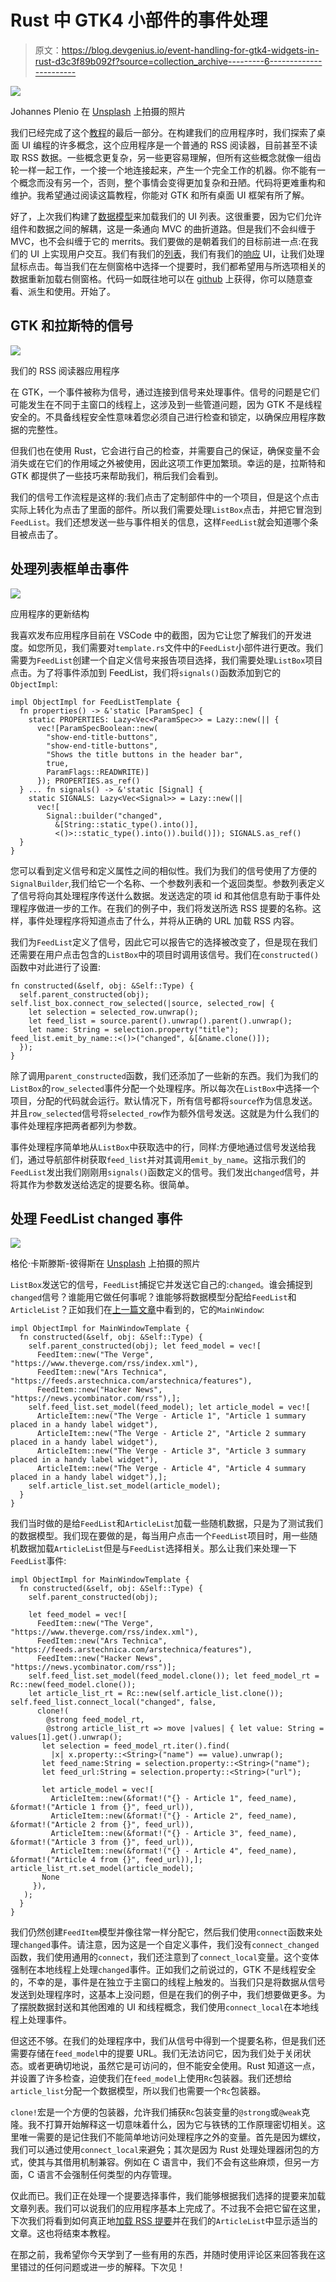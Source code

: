 # Rust 中 GTK4 小部件的事件处理

> 原文：<https://blog.devgenius.io/event-handling-for-gtk4-widgets-in-rust-d3c3f89b092f?source=collection_archive---------6----------------------->

![](img/be5befd5fb9bffcfd9fb3f86a6db2f63.png)

Johannes Plenio 在 [Unsplash](https://unsplash.com?utm_source=medium&utm_medium=referral) 上拍摄的照片

我们已经完成了这个[教程](/initial-setup-for-a-gtk4-app-with-libadwaita-in-rust-using-vscode-b6f8c127a75e)的最后一部分。在构建我们的应用程序时，我们探索了桌面 UI 编程的许多概念，这个应用程序是一个普通的 RSS 阅读器，目前甚至不读取 RSS 数据。一些概念更复杂，另一些更容易理解，但所有这些概念就像一组齿轮一样一起工作，一个接一个地连接起来，产生一个完全工作的机器。你不能有一个概念而没有另一个，否则，整个事情会变得更加复杂和丑陋。代码将更难重构和维护。我希望通过阅读这篇教程，你能对 GTK 和所有桌面 UI 框架有所了解。

好了，上次我们构建了[数据模型](/using-models-to-bind-data-to-gtk4-custom-widgets-in-rust-379dd9d1bf4d)来加载我们的 UI 列表。这很重要，因为它们允许组件和数据之间的解耦，这是一条通向 MVC 的曲折道路。但是我们不会纠缠于 MVC，也不会纠缠于它的 merrits。我们要做的是朝着我们的目标前进一点:在我们的 UI 上实现用户交互。我们有我们的[列表](/refactoring-gtk4-ui-templates-in-rust-68cbef1a1778)，我们有我们的[响应](/using-the-libadwaita-leaflet-widget-for-a-responsive-gtk4-ui-in-rust-73bbc2f4025) UI，让我们处理鼠标点击。每当我们在左侧窗格中选择一个提要时，我们都希望用与所选项相关的数据重新加载右侧窗格。代码一如既往地可以在 [github](https://github.com/raduzaharia-medium/gtk-rss-reader-signals) 上获得，你可以随意查看、派生和使用。开始了。

## GTK 和拉斯特的信号

![](img/1b5a6038c56b23e9be833fccf75299e5.png)

我们的 RSS 阅读器应用程序

在 GTK，一个事件被称为信号，通过连接到信号来处理事件。信号的问题是它们可能发生在不同于主窗口的线程上，这涉及到一些管道问题，因为 GTK 不是线程安全的。不具备线程安全性意味着您必须自己进行检查和锁定，以确保应用程序数据的完整性。

但我们也在使用 Rust，它会进行自己的检查，并需要自己的保证，确保变量不会消失或在它们的作用域之外被使用，因此这项工作更加繁琐。幸运的是，拉斯特和 GTK 都提供了一些技巧来帮助我们，稍后我们会看到。

我们的信号工作流程是这样的:我们点击了定制部件中的一个项目，但是这个点击实际上转化为点击了里面的部件。所以我们需要处理`ListBox`点击，并把它冒泡到`FeedList`。我们还想发送一些与事件相关的信息，这样`FeedList`就会知道哪个条目被点击了。

## 处理列表框单击事件

![](img/ec016cb2e7153b5e5b89bfaeb170a496.png)

应用程序的更新结构

我喜欢发布应用程序目前在 VSCode 中的截图，因为它让您了解我们的开发进度。如您所见，我们需要对`template.rs`文件中的`FeedList`小部件进行更改。我们需要为`FeedList`创建一个自定义信号来报告项目选择，我们需要处理`ListBox`项目点击。为了将事件添加到 FeedList，我们将`signals()`函数添加到它的`ObjectImpl`:

```
impl ObjectImpl for FeedListTemplate {
  fn properties() -> &'static [ParamSpec] {
    static PROPERTIES: Lazy<Vec<ParamSpec>> = Lazy::new(|| {
      vec![ParamSpecBoolean::new(
        "show-end-title-buttons",
        "show-end-title-buttons",
        "Shows the title buttons in the header bar",
        true,
        ParamFlags::READWRITE)]
      }); PROPERTIES.as_ref()
  } ... fn signals() -> &'static [Signal] {
    static SIGNALS: Lazy<Vec<Signal>> = Lazy::new(||
      vec![
        Signal::builder("changed", 
          &[String::static_type().into()], 
          <()>::static_type().into()).build()]); SIGNALS.as_ref()
  }
}
```

您可以看到定义信号和定义属性之间的相似性。我们为我们的信号使用了方便的`SignalBuilder`,我们给它一个名称、一个参数列表和一个返回类型。参数列表定义了信号将向其处理程序传送什么数据。发送选定的项 id 和其他信息有助于事件处理程序做进一步的工作。在我们的例子中，我们将发送所选 RSS 提要的名称。这样，事件处理程序将知道点击了什么，并将从正确的 URL 加载 RSS 内容。

我们为`FeedList`定义了信号，因此它可以报告它的选择被改变了，但是现在我们还需要在用户点击包含的`ListBox`中的项目时调用该信号。我们在`constructed()`函数中对此进行了设置:

```
fn constructed(&self, obj: &Self::Type) {
  self.parent_constructed(obj); self.list_box.connect_row_selected(|source, selected_row| {
    let selection = selected_row.unwrap();
    let feed_list = source.parent().unwrap().parent().unwrap();
    let name: String = selection.property("title"); feed_list.emit_by_name::<()>("changed", &[&name.clone()]);
  });
}
```

除了调用`parent_constructed`函数，我们还添加了一些新的东西。我们为我们的`ListBox`的`row_selected`事件分配一个处理程序。所以每次在`ListBox`中选择一个项目，分配的代码就会运行。默认情况下，所有信号都将`source`作为信息发送。并且`row_selected`信号将`selected_row`作为额外信号发送。这就是为什么我们的事件处理程序把两者都列为参数。

事件处理程序简单地从`ListBox`中获取选中的行，同样:方便地通过信号发送给我们，通过导航部件树获取`feed_list`并对其调用`emit_by_name`。这指示我们的`FeedList`发出我们刚刚用`signals()`函数定义的信号。我们发出`changed`信号，并将其作为参数发送给选定的提要名称。很简单。

## 处理 FeedList changed 事件

![](img/03ca50d64b85cd3e1129052513295e01.png)

格伦·卡斯滕斯-彼得斯在 [Unsplash](https://unsplash.com?utm_source=medium&utm_medium=referral) 上拍摄的照片

`ListBox`发送它的信号，`FeedList`捕捉它并发送它自己的:`changed`。谁会捕捉到`changed`信号？谁能用它做任何事呢？谁能够将数据模型分配给`FeedList`和`ArticleList`？正如我们在[上一篇文章](/using-models-to-bind-data-to-gtk4-custom-widgets-in-rust-379dd9d1bf4d)中看到的，它的`MainWindow`:

```
impl ObjectImpl for MainWindowTemplate {
  fn constructed(&self, obj: &Self::Type) {
    self.parent_constructed(obj); let feed_model = vec![
      FeedItem::new("The Verge", "https://www.theverge.com/rss/index.xml"),
      FeedItem::new("Ars Technica", "https://feeds.arstechnica.com/arstechnica/features"),
      FeedItem::new("Hacker News", "https://news.ycombinator.com/rss"),];
    self.feed_list.set_model(feed_model); let article_model = vec![
      ArticleItem::new("The Verge - Article 1", "Article 1 summary placed in a handy label widget"),
      ArticleItem::new("The Verge - Article 2", "Article 2 summary placed in a handy label widget"),
      ArticleItem::new("The Verge - Article 3", "Article 3 summary placed in a handy label widget"),
      ArticleItem::new("The Verge - Article 4", "Article 4 summary placed in a handy label widget"),];
    self.article_list.set_model(article_model);
  }
}
```

我们当时做的是给`FeedList`和`ArticleList`加载一些随机数据，只是为了测试我们的数据模型。我们现在要做的是，每当用户点击一个`FeedList`项目时，用一些随机数据加载`ArticleList`但是与`FeedList`选择相关。那么让我们来处理一下`FeedList`事件:

```
impl ObjectImpl for MainWindowTemplate {
  fn constructed(&self, obj: &Self::Type) {
    self.parent_constructed(obj);

    let feed_model = vec![
      FeedItem::new("The Verge", "https://www.theverge.com/rss/index.xml"),
      FeedItem::new("Ars Technica", "https://feeds.arstechnica.com/arstechnica/features"),
      FeedItem::new("Hacker News", "https://news.ycombinator.com/rss")];
    self.feed_list.set_model(feed_model.clone()); let feed_model_rt = Rc::new(feed_model.clone());
    let article_list_rt = Rc::new(self.article_list.clone()); self.feed_list.connect_local("changed", false,
      clone!(
        @strong feed_model_rt, 
        @strong article_list_rt => move |values| { let value: String = values[1].get().unwrap();
       let selection = feed_model_rt.iter().find(
         |x| x.property::<String>("name") == value).unwrap();
       let feed_name:String = selection.property::<String>("name");
       let feed_url:String = selection.property::<String>("url");

       let article_model = vec![
         ArticleItem::new(&format!("{} - Article 1", feed_name), &format!("Article 1 from {}", feed_url)),
         ArticleItem::new(&format!("{} - Article 2", feed_name), &format!("Article 2 from {}", feed_url)),
         ArticleItem::new(&format!("{} - Article 3", feed_name), &format!("Article 3 from {}", feed_url)),
         ArticleItem::new(&format!("{} - Article 4", feed_name), &format!("Article 4 from {}", feed_url)),]; article_list_rt.set_model(article_model);
       None
     }),
   );
  }
}
```

我们仍然创建`FeedItem`模型并像往常一样分配它，然后我们使用`connect`函数来处理`changed`事件。请注意，因为这是一个自定义事件，我们没有`connect_changed`函数，我们使用通用的`connect`，我们还注意到了`connect_local`变量。这个变体强制在本地线程上处理`changed`事件。正如我们之前说过的，GTK 不是线程安全的，不幸的是，事件是在独立于主窗口的线程上触发的。当我们只是将数据从信号发送到处理程序时，这基本上没问题，但是在我们的例子中，我们想要做更多。为了摆脱数据封送和其他困难的 UI 和线程概念，我们使用`connect_local`在本地线程上处理事件。

但这还不够。在我们的处理程序中，我们从信号中得到一个提要名称，但是我们还需要存储在`feed_model`中的提要 URL。我们无法访问它，因为我们处于关闭状态。或者更确切地说，虽然它是可访问的，但不能安全使用。Rust 知道这一点，并设置了许多检查，迫使我们在`feed_model`上使用`Rc`包装器。我们还想给`article_list`分配一个数据模型，所以我们也需要一个`Rc`包装器。

`clone!`宏是一个方便的包装器，允许我们捕获`Rc`包装变量的`@strong`或`@weak`克隆。我不打算开始解释这一切意味着什么，因为它与铁锈的工作原理密切相关。这里唯一需要的是记住我们不能简单地访问处理程序之外的变量。首先是因为螺纹，我们可以通过使用`connect_local`来避免；其次是因为 Rust 处理处理器闭包的方式，使其与其借用机制兼容。例如在 C 语言中，我们不会有这些麻烦，但另一方面，C 语言不会强制任何类型的内存管理。

仅此而已。我们正在处理一个提要选择事件，我们能够根据我们选择的提要来加载文章列表。我们可以说我们的应用程序基本上完成了。不过我不会把它留在这里，下次我们将看到如何真正地[加载 RSS 提要](/using-threads-and-messages-to-load-data-in-a-gtk4-widget-5e1da3b0621d)并在我们的`ArticleList`中显示适当的文章。这也将结束本教程。

在那之前，我希望你今天学到了一些有用的东西，并随时使用评论区来回答我在这里错过的任何问题或进一步的解释。下次见！